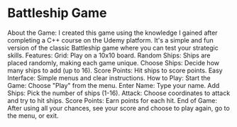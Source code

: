 # Battleship Game
 About the Game: I created this game using the knowledge I gained after completing a C++ course on the Udemy platform. It's a simple and fun version of the classic Battleship game where you can test your strategic skills.  Features: Grid: Play on a 10x10 board. Random Ships: Ships are placed randomly, making each game unique. Choose Ships: Decide how many ships to add (up to 16). Score Points: Hit ships to score points. Easy Interface: Simple menus and clear instructions.  How to Play:  Start the Game: Choose "Play" from the menu. Enter Name: Type your name. Add Ships: Pick the number of ships (1-16). Attack: Choose coordinates to attack and try to hit ships. Score Points: Earn points for each hit. End of Game: After using all your chances, see your score and choose to play again, go to the menu, or exit.
